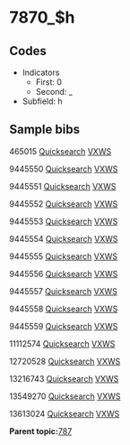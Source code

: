 # 7870\_$h

## Codes

-   Indicators
    -   First: 0
    -   Second: \_
-   Subfield: h

## Sample bibs

465015 [Quicksearch](https://search.library.yale.edu/catalog/465015) [VXWS](http://prodorbis.library.yale.edu:7014/vxws/GetHoldingsService?bibId=465015)

9445550 [Quicksearch](https://search.library.yale.edu/catalog/9445550) [VXWS](http://prodorbis.library.yale.edu:7014/vxws/GetHoldingsService?bibId=9445550)

9445551 [Quicksearch](https://search.library.yale.edu/catalog/9445551) [VXWS](http://prodorbis.library.yale.edu:7014/vxws/GetHoldingsService?bibId=9445551)

9445552 [Quicksearch](https://search.library.yale.edu/catalog/9445552) [VXWS](http://prodorbis.library.yale.edu:7014/vxws/GetHoldingsService?bibId=9445552)

9445553 [Quicksearch](https://search.library.yale.edu/catalog/9445553) [VXWS](http://prodorbis.library.yale.edu:7014/vxws/GetHoldingsService?bibId=9445553)

9445554 [Quicksearch](https://search.library.yale.edu/catalog/9445554) [VXWS](http://prodorbis.library.yale.edu:7014/vxws/GetHoldingsService?bibId=9445554)

9445555 [Quicksearch](https://search.library.yale.edu/catalog/9445555) [VXWS](http://prodorbis.library.yale.edu:7014/vxws/GetHoldingsService?bibId=9445555)

9445556 [Quicksearch](https://search.library.yale.edu/catalog/9445556) [VXWS](http://prodorbis.library.yale.edu:7014/vxws/GetHoldingsService?bibId=9445556)

9445557 [Quicksearch](https://search.library.yale.edu/catalog/9445557) [VXWS](http://prodorbis.library.yale.edu:7014/vxws/GetHoldingsService?bibId=9445557)

9445558 [Quicksearch](https://search.library.yale.edu/catalog/9445558) [VXWS](http://prodorbis.library.yale.edu:7014/vxws/GetHoldingsService?bibId=9445558)

9445559 [Quicksearch](https://search.library.yale.edu/catalog/9445559) [VXWS](http://prodorbis.library.yale.edu:7014/vxws/GetHoldingsService?bibId=9445559)

11112574 [Quicksearch](https://search.library.yale.edu/catalog/11112574) [VXWS](http://prodorbis.library.yale.edu:7014/vxws/GetHoldingsService?bibId=11112574)

12720528 [Quicksearch](https://search.library.yale.edu/catalog/12720528) [VXWS](http://prodorbis.library.yale.edu:7014/vxws/GetHoldingsService?bibId=12720528)

13216743 [Quicksearch](https://search.library.yale.edu/catalog/13216743) [VXWS](http://prodorbis.library.yale.edu:7014/vxws/GetHoldingsService?bibId=13216743)

13549270 [Quicksearch](https://search.library.yale.edu/catalog/13549270) [VXWS](http://prodorbis.library.yale.edu:7014/vxws/GetHoldingsService?bibId=13549270)

13613024 [Quicksearch](https://search.library.yale.edu/catalog/13613024) [VXWS](http://prodorbis.library.yale.edu:7014/vxws/GetHoldingsService?bibId=13613024)

**Parent topic:**[787](../../tags/787/787.md)

